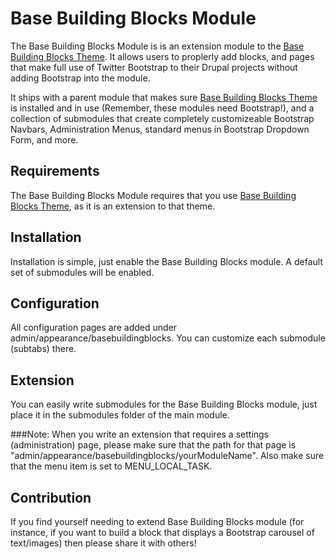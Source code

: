 # Base Building Blocks Module

The Base Building Blocks Module is is an extension module to the [Base Building Blocks Theme](https://github.com/patrickocoffeyo/BaseBuildingBlocks). It allows users to proplerly add blocks, and pages that make full use of Twitter Bootstrap to their Drupal projects without adding Bootstrap into the module.

It ships with a parent module that makes sure [Base Building Blocks Theme](https://github.com/patrickocoffeyo/BaseBuildingBlocks) is installed and in use (Remember, these modules need Bootstrap!), and a collection of submodules that create completely customizeable Bootstrap Navbars, Administration Menus, standard menus in Bootstrap Dropdown Form, and more.

## Requirements
The Base Building Blocks Module requires that you use [Base Building Blocks Theme](https://github.com/patrickocoffeyo/BaseBuildingBlocks), as it is an extension to that theme.

## Installation
Installation is simple, just enable the Base Building Blocks module. A default set of submodules will be enabled.

## Configuration
All configuration pages are added under admin/appearance/basebuildingblocks. You can customize each submodule (subtabs) there.

## Extension
You can easily write submodules for the Base Building Blocks module, just place it in the submodules folder of the main module. 

###Note:
When you write an extension that requires a settings (administration) page, please make sure that the path for that page is "admin/appearance/basebuildingblocks/yourModuleName". Also make sure that the menu item is set to MENU_LOCAL_TASK.

## Contribution
If you find yourself needing to extend Base Building Blocks module (for instance, if you want to build a block that displays a Bootstrap carousel of text/images) then please share it with others!

